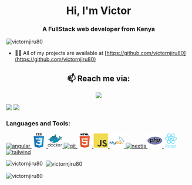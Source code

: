 <h1 align="center">Hi, I'm Victor</h1>

<h3 align="center">A FullStack web developer from Kenya</h3>

<p align="left"> 
  <img src="https://komarev.com/ghpvc/?username=victornjiru80&label=Profile%20views&color=0e75b6&style=flat" alt="victornjiru80" /> 
</p>


- 👨‍💻 All of my projects are available at [https://github.com/victornjiru80](https://github.com/victornjiru80)

  
 <h2 align='center' >📫 Reach me via: </h2>

<p align='center'>
      <!-- Telegram Logo  -->
  <a href="https://t.me/victorpumpkineater/"><img height='100px' src="https://upload.wikimedia.org/wikipedia/commons/8/83/Telegram_2019_Logo.svg" /></a> 

      
  <a href="https://www.linkedin.com/in/victor-muriithi-479b95241/"><img height='100px' src="https://upload.wikimedia.org/wikipedia/commons/c/ca/LinkedIn_logo_initials.png" /></a> 
      <!-- Gmail Logo   -->
  <a href="mailto: victornjiru80@gmail.com"><img height='100px' width="" src="https://seeklogo.com/images/G/gmail-logo-286F380C2D-seeklogo.com.png" /></a> 

</p>



<h3 align="left">Languages and Tools:</h3>


<p align="left"> 
  
  <a href="https://angular.io" target="_blank" rel="noreferrer"> 
    <img src="https://angular.io/assets/images/logos/angular/angular.svg" alt="angular" width="40" height="40"/>
  </a>
  
  
  <a href="https://www.w3schools.com/css/" target="_blank" rel="noreferrer"> 
    <img src="https://raw.githubusercontent.com/devicons/devicon/master/icons/css3/css3-original-wordmark.svg" alt="css3" width="40" height="40"/> 
  </a>
  
  <a href="https://www.docker.com/" target="_blank" rel="noreferrer">
      <img src="https://raw.githubusercontent.com/devicons/devicon/master/icons/docker/docker-original-wordmark.svg" alt="docker" width="40" height="40"/>
  </a> 
  
  <a href="https://git-scm.com/" target="_blank" rel="noreferrer"> 
    <img src="https://www.vectorlogo.zone/logos/git-scm/git-scm-icon.svg" alt="git" width="40" height="40"/> 
  </a>
  
  <a href="https://www.w3.org/html/" target="_blank" rel="noreferrer"> 
    <img src="https://raw.githubusercontent.com/devicons/devicon/master/icons/html5/html5-original-wordmark.svg" alt="html5" width="40" height="40"/> 
  </a> 
  
  <a href="https://developer.mozilla.org/en-US/docs/Web/JavaScript" target="_blank" rel="noreferrer"> 
    <img src="https://raw.githubusercontent.com/devicons/devicon/master/icons/javascript/javascript-original.svg" alt="javascript" width="40" height="40"/> 
  </a> 
  
  <a href="https://www.mysql.com/" target="_blank" rel="noreferrer"> 
    <img src="https://raw.githubusercontent.com/devicons/devicon/master/icons/mysql/mysql-original-wordmark.svg" alt="mysql" width="40" height="40"/>
  </a>
  
  <a href="https://nextjs.org/" target="_blank" rel="noreferrer">
    <img src="https://cdn.worldvectorlogo.com/logos/nextjs-2.svg" alt="nextjs" width="40" height="40"/>
  </a>
  
  <a href="https://www.php.net" target="_blank" rel="noreferrer">
    <img src="https://raw.githubusercontent.com/devicons/devicon/master/icons/php/php-original.svg" alt="php" width="40" height="40"/> 
  </a> 
  
  <a href="https://reactjs.org/" target="_blank" rel="noreferrer"> 
    <img src="https://raw.githubusercontent.com/devicons/devicon/master/icons/react/react-original-wordmark.svg" alt="react" width="40" height="40"/> 
  </a> 
  
  <a href="https://tailwindcss.com/" target="_blank" rel="noreferrer"> 
    <img src="https://www.vectorlogo.zone/logos/tailwindcss/tailwindcss-icon.svg" alt="tailwind" width="40" height="40"/> 
  </a> 
  
</p>


<p>
  <img align="left" src="https://github-readme-stats.vercel.app/api/top-langs?username=victornjiru80&show_icons=true&locale=en&layout=compact" alt="victornjiru80" />
</p>


<p>&nbsp;
  <img align="center" src="https://github-readme-stats.vercel.app/api?username=victornjiru80&show_icons=true&locale=en" alt="victornjiru80" />
</p>



<p>
  <img align="center" src="https://github-readme-streak-stats.herokuapp.com/?user=victornjiru80&" alt="victornjiru80" />
</p>
